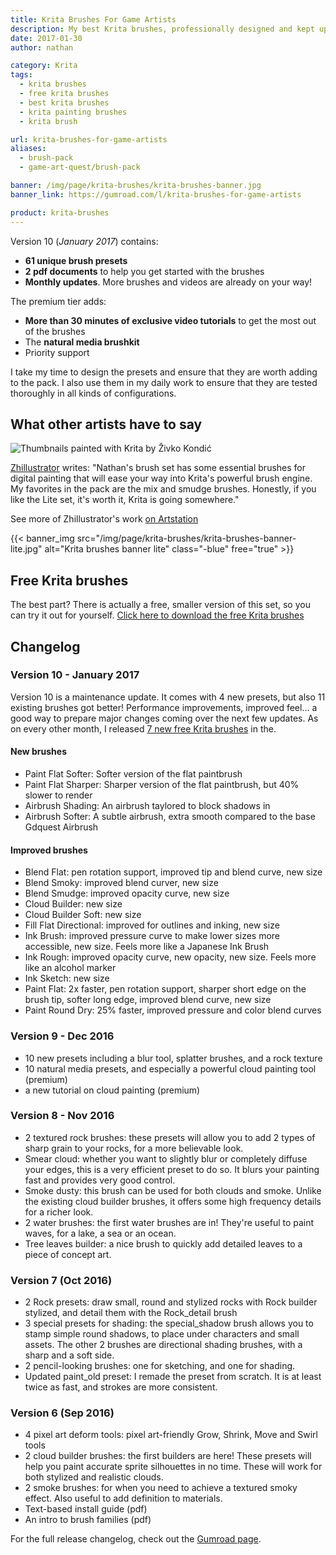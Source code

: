 ```yaml
---
title: Krita Brushes For Game Artists
description: My best Krita brushes, professionally designed and kept up to date for you. Use my brushkit and get to work faster! Free and pro versions available.
date: 2017-01-30
author: nathan

category: Krita
tags:
  - krita brushes
  - free krita brushes
  - best krita brushes
  - krita painting brushes
  - krita brush

url: krita-brushes-for-game-artists
aliases:
  - brush-pack
  - game-art-quest/brush-pack

banner: /img/page/krita-brushes/krita-brushes-banner.jpg
banner_link: https://gumroad.com/l/krita-brushes-for-game-artists

product: krita-brushes
---
```


Version 10 (_January 2017_) contains:

- **61 unique brush presets**
- **2 pdf documents** to help you get started with the brushes
- **Monthly updates**. More brushes and videos are already on your way!

The premium tier adds:

- **More than 30 minutes of exclusive video tutorials** to get the most out of the brushes
- The **natural media brushkit**
- Priority support

I take my time to design the presets and ensure that they are worth adding to the pack. I also use them in my daily work to ensure that they are tested thoroughly in all kinds of configurations.

## What other artists have to say

![Thumbnails painted with Krita by Živko Kondić](/img/page/krita-brushes/testimonial-zhillustrator.jpg)

[Zhillustrator](https://twitter.com/zhille) writes: "Nathan's brush set has some essential brushes for digital painting that will ease your way into Krita's powerful brush engine. My favorites in the pack are the mix and smudge brushes. Honestly, if you like the Lite set, it's worth it, Krita is going somewhere."

See more of Zhillustrator's work [on Artstation](https://www.artstation.com/artist/zhille)

{{< banner_img src="/img/page/krita-brushes/krita-brushes-banner-lite.jpg" alt="Krita brushes banner lite" class="-blue" free="true" >}}

## Free Krita brushes

The best part? There is actually a free, smaller version of this set, so you can try it out for yourself.
[Click here to download the free Krita brushes](https://gumroad.com/l/krita-brushes-gdquest-lite)

## Changelog

### Version 10 - January 2017

Version 10 is a maintenance update. It comes with 4 new presets, but also 11 existing brushes got better! Performance improvements, improved feel... a good way to prepare major changes coming over the next few updates. As on every other month, I released [7 new free Krita brushes](https://gumroad.com/l/krita-brushes-gdquest-lite) in the.

#### New brushes

- Paint Flat Softer: Softer version of the flat paintbrush
- Paint Flat Sharper: Sharper version of the flat paintbrush, but 40% slower to render
- Airbrush Shading: An airbrush taylored to block shadows in
- Airbrush Softer: A subtle airbrush, extra smooth compared to the base Gdquest Airbrush

#### Improved brushes

- Blend Flat: pen rotation support, improved tip and blend curve, new size
- Blend Smoky: improved blend curver, new size
- Blend Smudge: improved opacity curve, new size
- Cloud Builder: new size
- Cloud Builder Soft: new size
- Fill Flat Directional: improved for outlines and inking, new size
- Ink Brush: improved pressure curve to make lower sizes more accessible, new size. Feels more like a Japanese Ink Brush
- Ink Rough: improved opacity curve, new opacity, new size. Feels more like an alcohol marker
- Ink Sketch: new size
- Paint Flat: 2x faster, pen rotation support, sharper short edge on the brush tip, softer long edge, improved blend curve, new size
- Paint Round Dry: 25% faster, improved pressure and color blend curves

### Version 9 - Dec 2016

- 10 new presets including a blur tool, splatter brushes, and a rock texture
- 10 natural media presets, and especially a powerful cloud painting tool (premium)
- a new tutorial on cloud painting (premium)

### Version 8 - Nov 2016

- 2 textured rock brushes: these presets will allow you to add 2 types of sharp grain to your rocks, for a more believable look.
- Smear cloud: whether you want to slightly blur or completely diffuse your edges, this is a very efficient preset to do so. It blurs your painting fast and provides very good control.
- Smoke dusty: this brush can be used for both clouds and smoke. Unlike the existing cloud builder brushes, it offers some high frequency details for a richer look.
- 2 water brushes: the first water brushes are in! They're useful to paint waves, for a lake, a sea or an ocean.
- Tree leaves builder: a nice brush to quickly add detailed leaves to a piece of concept art.

### Version 7 (Oct 2016)

- 2 Rock presets: draw small, round and stylized rocks with Rock builder stylized, and detail them with the Rock_detail brush
- 3 special presets for shading: the special_shadow brush allows you to stamp simple round shadows, to place under characters and small assets. The other 2 brushes are directional shading brushes, with a sharp and a soft side.
- 2 pencil-looking brushes: one for sketching, and one for shading.
- Updated paint_old preset: I remade the preset from scratch. It is at least twice as fast, and strokes are more consistent.

### Version 6 (Sep 2016)

- 4 pixel art deform tools: pixel art-friendly Grow, Shrink, Move and Swirl tools
- 2 cloud builder brushes: the first builders are here! These presets will help you paint accurate sprite silhouettes in no time. These will work for both stylized and realistic clouds.
- 2 smoke brushes: for when you need to achieve a textured smoky effect. Also useful to add definition to materials.
- Text-based install guide (pdf)
- An intro to brush families (pdf)

For the full release changelog, check out the [Gumroad page](https://gumroad.com/l/krita-brushes-for-game-artists).
